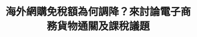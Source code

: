---
id: "11"
lang: zh-tw
description: 「反對 海外網購免稅額 縮至2千元 」連署案
propose_date: 2017-06-06
meeting_date: 2017-06-23
publish: "TRUE"
selected: "FALSE"
blog_selected: "FALSE"
thumbnail: https://cm.pdis.nat.gov.tw/images/post/1WRiiGc1nJTN4fg4ko9X1oPuoacJ5btFw.jpg
title: 海外網購免稅額為何調降？來討論電子商務貨物通關及課稅議題
introduction:
  content: >-
    過去根據《關稅法》第49條，進口3,000元以內的貨物便免徵關稅和營業稅，後因低價免稅的貨物進口量非常大，因此產生了租稅不公平的情況，甚至有漏稅的問題。因此，財政部希望能將金額調降到2,000元。然而，有網友提案反對，進口商品的課稅標準被調降，該提案獲得5,225人連署通過，並召開協作會議。

    最終協作會議討論結果，財政部承諾將會持續注意國際組織就電子商務貨物通關及課稅之實踐情形，研議採行新稽徵技術可行性，並在推動「電子商務貨物通關制度」同時，辦理說明會與業者及民眾溝通，盼望能核實徵稅並落實邊境管理。
color: yellow
join:
  type: 提
  title: 反對 海外網購免稅額 縮至2千元
  link: https://join.gov.tw/idea/detail/f549a33d-644e-4016-831e-d375ae1eb83f
  image: https://cm.pdis.nat.gov.tw/images/post/1g2mMRg3fnTzdxPM8_vkBSJfD2Du6nHiX.jpg
layout: post
departments:
  - 財政部
tags:
  - 財政
embed:
  mind_map:
    links:
      - https://miro.com/app/live-embed/o9J_k0GLUxs=/?moveToViewport=-10626,-2490,9907,4678&embedAutoplay=true
      - ""
  ministry_slide:
    links:
      - https://issuu.com/pdis.tw/docs/_11_2.pptx
  transcript:
    links:
      - https://sayit.pdis.nat.gov.tw/2017-06-23-%E9%96%8B%E6%94%BE%E6%94%BF%E5%BA%9C%E8%81%AF%E7%B5%A1%E4%BA%BA%E7%AC%AC%E5%8D%81%E4%B8%80%E6%AC%A1%E5%8D%94%E4%BD%9C%E6%9C%83%E8%AD%B0
---